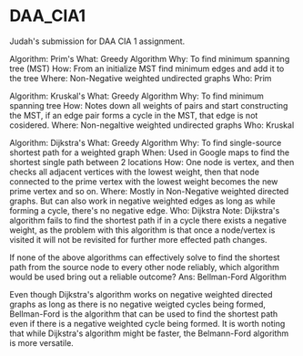 # DAA_CIA1
Judah's submission for DAA CIA 1 assignment.

Algorithm: Prim's
What: Greedy Algorithm
Why: To find minimum spanning tree (MST)
How: From an initialize MST find minimum edges and add it to the tree
Where: Non-Negative weighted undirected graphs
Who: Prim

Algorithm: Kruskal's
What: Greedy Algorithm
Why: To find minimum spanning tree
How: Notes down all weights of pairs and start constructing the MST, if an edge pair forms a cycle in the MST, that edge is not cosidered.
Where: Non-negaltive weighted undirected graphs
Who: Kruskal

Algorithm: Dijkstra's
What: Greedy Algorithm
Why: To find single-source shortest path for a weighted graph
When: Used in Google maps to find the shortest single path between 2 locations
How: One node is vertex, and then checks all adjacent vertices with the lowest weight, then that node connected to the prime vertex with the lowest weight becomes the new prime vertex and so on.
Where: Mostly in Non-Negative weighted directed graphs. But can also work in negative weighted edges as long as while forming a cycle, there's no negative edge.
Who: Dijkstra
Note: Dijkstra's algorithm fails to find the shortest path if in a cycle there exists a negative weight, as the problem with this algorithm is that once a node/vertex is visited it will not be revisited for further more effected path changes.

If none of the above algorithms can effectively solve to find the shortest path from the source node to every other node reliably, which algorithm would be used bring out a reliable outcome?
Ans: Bellman-Ford Algorithm

Even though Dijkstra's algorithm works on negative weighted directed graphs as long as there is no negative weigted cycles being formed, Bellman-Ford is the algorithm that can be used to find the shortest path even if there is a negative weighted cycle being formed. It is worth noting that while Dijkstra's algorithm might be faster, the Belmann-Ford algorithm is more versatile.
